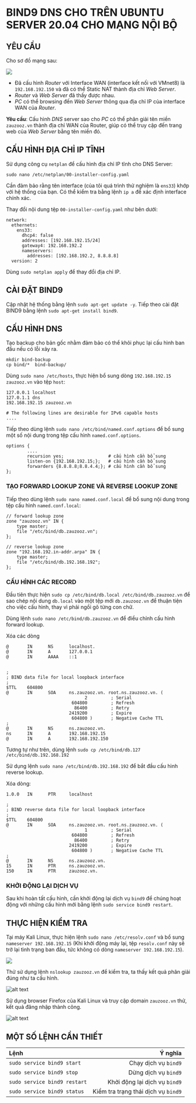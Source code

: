# BIND9 DNS CHO TRÊN UBUNTU SERVER 20.04 CHO MẠNG NỘI BỘ

## YÊU CẦU

Cho sơ đồ mạng sau:

![](./img/bind9-config.png)

- Đã cấu hình *Router* với Interface WAN (interface kết nối với VMnet8) là `192.168.192.150` và đã có thể Static NAT thành địa chỉ *Web Server*.
- *Router* và *Web Server* đã thấy được nhau.
- *PC* có thể browsing đến *Web Server* thông qua địa chỉ IP của interface WAN của *Router*.

**Yêu cầu**: Cấu hình *DNS* server sao cho *PC* có thể phân giải tên miền `zauzooz.vn` thành địa chỉ WAN của Router, giúp có thể truy cập đến trang web của *Web Server* bằng tên miền đó.

## CẤU HÌNH ĐỊA CHỈ IP TĨNH

Sử dụng công cụ `netplan` để cấu hình địa chỉ IP tĩnh cho DNS Server:

```
sudo nano /etc/netplan/00-installer-config.yaml
```

Cần đảm bảo rằng tên interface (của tôi quá trình thử nghiệm là `ens33`) khớp với hệ thống của bạn. Có thể kiểm tra bằng lệnh `ip a` để xác định interface chính xác.

Thay đổi nội dung tệp `00-installer-config.yaml` như bên dưới:

```
network:
  ethernets:
    ens33:
      dhcp4: false
      addresses: [192.168.192.15/24]
      gateway4: 192.168.192.2
      nameservers:
        addresses: [192.168.192.2, 8.8.8.8]
  version: 2
```

Dùng `sudo netplan apply` để thay đổi địa chỉ IP.

## CÀI ĐẶT BIND9

Cập nhật hệ thống bằng lệnh `sudo apt-get update -y`. Tiếp theo cài đặt BIND9 bằng lệnh `sudo apt-get install bind9`.

## CẤU HÌNH DNS

Tạo backup cho bản gốc nhằm đảm bảo có thể khôi phục lại cấu hình ban đầu nếu có lỗi xảy ra.

```
mkdir bind-backup
cp bind/*  bind-backup/
```

Dùng `sudo nano /etc/hosts`, thực hiện bổ sung dòng `192.168.192.15 zauzooz.vn` vào tệp `host`:

```
127.0.0.1 localhost
127.0.1.1 dns
192.168.192.15 zauzooz.vn

# The following lines are desirable for IPv6 capable hosts
....
```

Tiếp theo dùng lệnh `sudo nano /etc/bind/named.conf.options` để bổ sung một số nội dung trong tệp cấu hình `named.conf.options`.

```
options {
        ....
        recursion yes;                 # cấu hình cần bổ sung
        listen-on {192.168.192.15;};   # cấu hình cần bổ sung
        forwarders {8.8.8.8;8.8.4.4;}; # cấu hình cần bổ sung
};
```

### TẠO FORWARD LOOKUP ZONE VÀ REVERSE LOOKUP ZONE

Tiếp theo dùng lệnh `sudo nano named.conf.local` để bổ sung nội dung trong tệp cấu hình `named.conf.local`:

```
// forward lookup zone
zone "zauzooz.vn" IN {
    type master;
    file "/etc/bind/db.zauzooz.vn";
};

// reverse lookup zone
zone "192.168.192.in-addr.arpa" IN {
    type master;
    file "/etc/bind/db.192.168.192";
};
```

### CẤU HÌNH CÁC RECORD

Đầu tiên thực hiện `sudo cp /etc/bind/db.local /etc/bind/db.zauzooz.vn` để sao chép nội dung `db.local` vào một tệp mới `db.zauzooz.vn` để thuận tiện cho việc cấu hình, thay vì phải ngồi gõ từng con chữ.

Dùng lệnh `sudo nano /etc/bind/db.zauzooz.vn` để điều chỉnh cấu hình forward lookup.

Xóa các dòng

```
@       IN      NS      localhost.
@       IN      A       127.0.0.1
@       IN      AAAA    ::1
```

```

;
; BIND data file for local loopback interface
;
$TTL    604800
@       IN      SOA     ns.zauzooz.vn. root.ns.zauzooz.vn. (
                              2         ; Serial
                         604800         ; Refresh
                          86400         ; Retry
                        2419200         ; Expire
                         604800 )       ; Negative Cache TTL
;
@       IN      NS      ns.zauzooz.vn.
ns      IN      A       192.168.192.15
@       IN      A       192.168.192.150
```

Tương tự như trên, dùng lệnh `sudo cp /etc/bind/db.127 /etc/bind/db.192.168.192`

Sử dụng lệnh `sudo nano /etc/bind/db.192.168.192` để bắt đầu cấu hình reverse lookup.


Xóa dòng:

```
1.0.0   IN      PTR     localhost
```

```
;
; BIND reverse data file for local loopback interface
;
$TTL    604800
@       IN      SOA     ns.zauzooz.vn. root.ns.zauzooz.vn. (
                              1         ; Serial
                         604800         ; Refresh
                          86400         ; Retry
                        2419200         ; Expire
                         604800 )       ; Negative Cache TTL
;
@       IN      NS      ns.zauzooz.vn.
15      IN      PTR     ns.zauzooz.vn.
150     IN      PTR     zauzooz.vn.
```

### KHỞI ĐỘNG LẠI DỊCH VỤ

Sau khi hoàn tất cấu hình, cần khởi động lại dịch vụ `bind9` để chúng hoạt động với những cấu hình mới bằng lệnh `sudo service bind9 restart`.

## THỰC HIỆN KIỂM TRA

Tại máy Kali Linux, thực hiện lệnh `sudo nano /etc/resolv.conf` và bổ sung `nameserver 192.168.192.15` (Khi khởi động máy lại, tệp `resolv.conf` này sẽ trở lại tình trạng ban đầu, tức không có dòng `nameserver 192.168.192.15`).

![](img/image.png)

Thử sử dụng lệnh `nslookup zauzooz.vn` để kiểm tra, ta thấy kết quả phân giải đúng như ta cấu hình.

![alt text](img/image-1.png)

Sử dụng browser Firefox của Kali Linux và truy cập domain `zauzooz.vn` thử, kết quả đăng nhập thành công.

![alt text](img/image-2.png)

## MỘT SỐ LỆNH CẦN THIẾT

|Lệnh|Ý nghĩa|
|:---|---:|
|`sudo service bind9 start`   |Chạy dịch vụ `bind9`               |
|`sudo service bind9 stop`    |Dừng dịch vụ `bind9`               |
|`sudo service bind9 restart` |Khởi động lại dịch vụ `bind9`      |
|`sudo service bind9 status`  |Kiểm tra trạng thái dịch vụ `bind9`|
